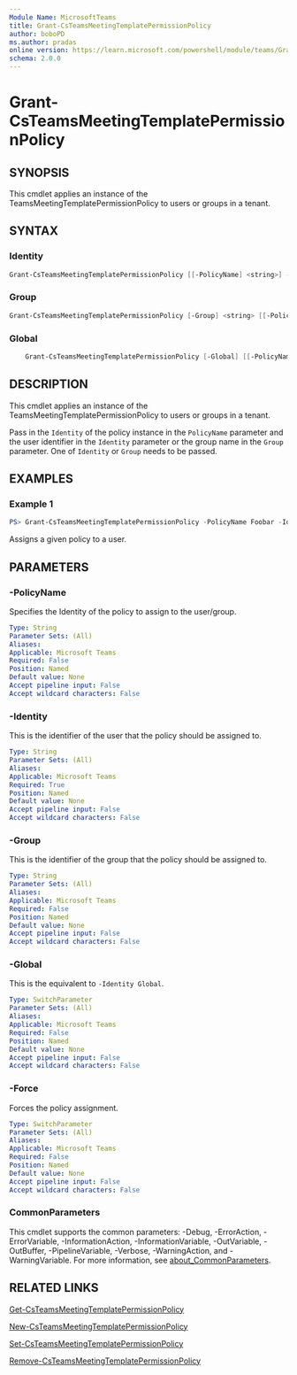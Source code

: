 ```yaml
---
Module Name: MicrosoftTeams
title: Grant-CsTeamsMeetingTemplatePermissionPolicy
author: boboPD
ms.author: pradas
online version: https://learn.microsoft.com/powershell/module/teams/Grant-CsTeamsMeetingTemplatePermissionPolicy
schema: 2.0.0
---
```


# Grant-CsTeamsMeetingTemplatePermissionPolicy

## SYNOPSIS

This cmdlet applies an instance of the TeamsMeetingTemplatePermissionPolicy to users or groups in a tenant.

## SYNTAX

### Identity
```powershell
Grant-CsTeamsMeetingTemplatePermissionPolicy [[-PolicyName] <string>] -Identity <string> [<CommonParameters>]
```

### Group
```powershell
Grant-CsTeamsMeetingTemplatePermissionPolicy [-Group] <string> [[-PolicyName] <string>] [<CommonParameters>]
```

### Global
```powershell
    Grant-CsTeamsMeetingTemplatePermissionPolicy [-Global] [[-PolicyName] <string>] [-Force] [<CommonParameters>]
```

## DESCRIPTION

This cmdlet applies an instance of the TeamsMeetingTemplatePermissionPolicy to users or groups in a tenant.

Pass in the `Identity` of the policy instance in the `PolicyName` parameter and the user identifier in the `Identity` parameter or the group name in the `Group` parameter. One of `Identity` or `Group` needs to be passed.

## EXAMPLES

### Example 1

```powershell
PS> Grant-CsTeamsMeetingTemplatePermissionPolicy -PolicyName Foobar -Identity testuser@test.onmicrosoft.com
```

Assigns a given policy to a user.

## PARAMETERS

### -PolicyName

Specifies the Identity of the policy to assign to the user/group.

```yaml
Type: String
Parameter Sets: (All)
Aliases:
Applicable: Microsoft Teams
Required: False
Position: Named
Default value: None
Accept pipeline input: False
Accept wildcard characters: False
```

### -Identity

This is the identifier of the user that the policy should be assigned to.

```yaml
Type: String
Parameter Sets: (All)
Aliases:
Applicable: Microsoft Teams
Required: True
Position: Named
Default value: None
Accept pipeline input: False
Accept wildcard characters: False
```

### -Group

This is the identifier of the group that the policy should be assigned to.

```yaml
Type: String
Parameter Sets: (All)
Aliases:
Applicable: Microsoft Teams
Required: False
Position: Named
Default value: None
Accept pipeline input: False
Accept wildcard characters: False
```

### -Global

This is the equivalent to `-Identity Global`.

```yaml
Type: SwitchParameter
Parameter Sets: (All)
Aliases:
Applicable: Microsoft Teams
Required: False
Position: Named
Default value: None
Accept pipeline input: False
Accept wildcard characters: False
```

### -Force

Forces the policy assignment.

```yaml
Type: SwitchParameter
Parameter Sets: (All)
Aliases:
Applicable: Microsoft Teams
Required: False
Position: Named
Default value: None
Accept pipeline input: False
Accept wildcard characters: False
```

### CommonParameters
This cmdlet supports the common parameters: -Debug, -ErrorAction, -ErrorVariable, -InformationAction, -InformationVariable, -OutVariable, -OutBuffer, -PipelineVariable, -Verbose, -WarningAction, and -WarningVariable. For more information, see [about_CommonParameters](https://go.microsoft.com/fwlink/?LinkID=113216).

## RELATED LINKS
[Get-CsTeamsMeetingTemplatePermissionPolicy](Get-CsTeamsMeetingTemplatePermissionPolicy.md)

[New-CsTeamsMeetingTemplatePermissionPolicy](New-CsTeamsMeetingTemplatePermissionPolicy.md)

[Set-CsTeamsMeetingTemplatePermissionPolicy](Set-CsTeamsMeetingTemplatePermissionPolicy.md)

[Remove-CsTeamsMeetingTemplatePermissionPolicy](Remove-CsTeamsMeetingTemplatePermissionPolicy.md)